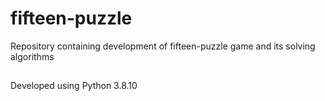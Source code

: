 # fifteen-puzzle
Repository containing development of fifteen-puzzle game and its solving algorithms


##
Developed using Python 3.8.10
